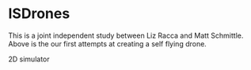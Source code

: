 # ISDrones
This is a joint independent study between Liz Racca and Matt Schmittle. Above is the our first attempts at creating a self flying drone.

2D simulator
